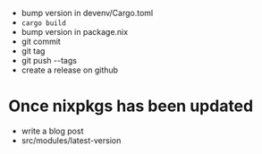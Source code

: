 - bump version in devenv/Cargo.toml
- `cargo build`
- bump version in package.nix
- git commit
- git tag
- git push --tags
- create a release on github

# Once nixpkgs has been updated

- write a blog post
- src/modules/latest-version
